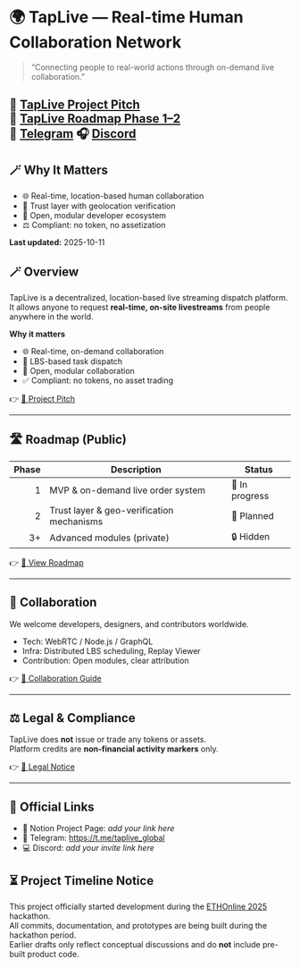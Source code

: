 # 🌍 TapLive — Real-time Human Collaboration Network

> “Connecting people to real-world actions through on-demand live collaboration.”

📘 [TapLive Project Pitch](https://www.notion.so/TapLive-Project-Pitch-289943c0201980249cafd292b7d904d8)  
🧭 [TapLive Roadmap Phase 1–2](https://www.notion.so/TapLive-Roadmap-Phase-1-2-289943c0201980f4a78aeb7cc191c17a)  
💬 [Telegram](https://t.me/taplive_global)
🎧 [Discord](https://discord.gg/bJfcHpvwBw)
---

## 🪄 Why It Matters
- 🌐 Real-time, location-based human collaboration  
- 🔐 Trust layer with geolocation verification  
- 🤝 Open, modular developer ecosystem  
- ⚖️ Compliant: no token, no assetization


**Last updated:** 2025-10-11

## 🪄 Overview
TapLive is a decentralized, location-based live streaming dispatch platform.  
It allows anyone to request **real-time, on-site livestreams** from people anywhere in the world.

**Why it matters**
- 🌐 Real-time, on-demand collaboration
- 📍 LBS-based task dispatch
- 🤝 Open, modular collaboration
- ✅ Compliant: no tokens, no asset trading

👉 [📖 Project Pitch](./docs/articles/project-pitch.md)

---

## 🛣 Roadmap (Public)
| Phase | Description                                    | Status          |
|------:|-----------------------------------------------|-----------------|
| 1     | MVP & on-demand live order system             | 🚧 In progress  |
| 2     | Trust layer & geo-verification mechanisms     | 🧭 Planned      |
| 3+    | Advanced modules (private)                    | 🔒 Hidden       |

👉 [🧭 View Roadmap](./docs/articles/roadmap-phase1-2.md)

---

## 👥 Collaboration
We welcome developers, designers, and contributors worldwide.

- Tech: WebRTC / Node.js / GraphQL
- Infra: Distributed LBS scheduling, Replay Viewer
- Contribution: Open modules, clear attribution

👉 [🤝 Collaboration Guide](./docs/developer/collaboration-guide.md)

---

## ⚖️ Legal & Compliance
TapLive does **not** issue or trade any tokens or assets.  
Platform credits are **non‑financial activity markers** only.

👉 [📜 Legal Notice](./LEGAL_NOTICE.md)

---

## 📎 Official Links
- 📝 Notion Project Page: _add your link here_
- 💬 Telegram: https://t.me/taplive_global
- 💻 Discord: _add your invite link here_

## ⏳ Project Timeline Notice

This project officially started development during the [ETHOnline 2025](https://ethglobal.com/events/ethonline2025) hackathon.  
All commits, documentation, and prototypes are being built during the hackathon period.  
Earlier drafts only reflect conceptual discussions and do **not** include pre-built product code.
